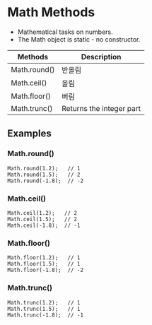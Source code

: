 # Math Methods
- Mathematical tasks on numbers.
- The Math object is static - no constructor.

Methods | Description
--- | ---
Math.round() | 반올림
Math.ceil() | 올림
Math.floor() | 버림
Math.trunc() | Returns the integer part

## Examples

### Math.round()
```
Math.round(1.2);   // 1
Math.round(1.5);   // 2
Math.round(-1.8);  // -2
```

### Math.ceil()
```
Math.ceil(1.2);   // 2
Math.ceil(1.5);   // 2
Math.ceil(-1.8);  // -1
```

### Math.floor()
```
Math.floor(1.2);   // 1
Math.floor(1.5);   // 1
Math.floor(-1.8);  // -2
```

### Math.trunc()
```
Math.trunc(1.2);   // 1
Math.trunc(1.5);   // 1
Math.trunc(-1.8);  // -1
```
